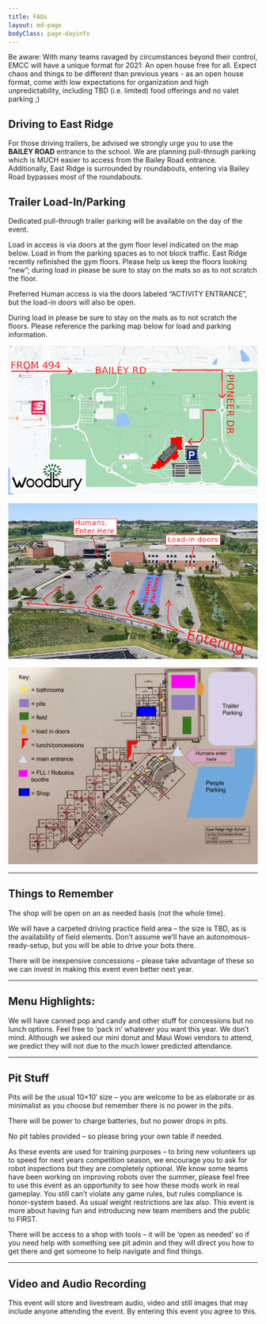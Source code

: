 ```yaml
---
title: FAQs
layout: md-page
bodyClass: page-dayinfo
---
```


Be aware: With many teams ravaged by circumstances beyond their control, EMCC will have a unique format for 2021: An open house free for all. Expect chaos and things to be different than previous years - as an open house format, come with low expectations for organization and high unpredictability, including TBD (i.e. limited) food offerings and no valet parking ;)

## Driving to East Ridge

For those driving trailers, be advised we strongly urge you to use the **BAILEY ROAD** entrance to the school.  We are planning pull-through parking which is MUCH easier to access from the Bailey Road entrance.  Additionally, East Ridge is surrounded by roundabouts, entering via Bailey Road bypasses most of the roundabouts.

## Trailer Load-In/Parking

Dedicated pull-through trailer parking will be available on the day of the event.

Load in access is via doors at the gym floor level indicated on the map below.  Load in from the parking spaces as to not block traffic.  East Ridge recently refinished the gym floors.  Please help us keep the floors looking “new”; during load in please be sure to stay on the mats so as to not scratch the floor.

Preferred Human access is via the doors labeled “ACTIVITY ENTRANCE”, but the load-in doors will also be open.

During load in please be sure to stay on the mats as to not scratch the floors. Please reference the parking map below for load and parking information.

![](/images/day-info/map-direction.png)

![](/images/day-info/map-parking.png)

![](/images/day-info/interior-map.png)

* * *


## Things to Remember

The shop will be open on an as needed basis (not the whole time).

We will have a carpeted driving practice field area – the size is TBD, as is the availability of field elements. Don’t assume we’ll have an autonomous-ready-setup, but you will be able to drive your bots there.

There will be inexpensive concessions – please take advantage of these so we can invest in making this event even better next year.

* * *

## Menu Highlights:

We will have canned pop and candy and other stuff for concessions but no lunch options.  Feel free to ‘pack in’ whatever you want this year. We don’t mind.  Although we asked our mini donut and Maui Wowi vendors to attend, we predict they will not due to the much lower predicted attendance.

* * *

## Pit Stuff

Pits will be the usual 10×10′ size – you are welcome to be as elaborate or as minimalist as you choose but remember there is no power in the pits.

There will be power to charge batteries, but no power drops in pits.

No pit tables provided – so please bring your own table if needed.

As these events are used for training purposes – to bring new volunteers up to speed for next years competition season, we encourage you to ask for robot inspections but they are completely optional. We know some teams have been working on improving robots over the summer, please feel free to use this event as an opportunity to see how these mods work in real gameplay. You still can’t violate any game rules, but rules compliance is honor-system based. As usual weight restrictions are lax also. This event is more about having fun and introducing new team members and the public to FIRST.

There will be access to a shop with tools – it will be ‘open as needed’ so if you need help with something see pit admin and they will direct you how to get there and get someone to help navigate and find things.

* * *

## Video and Audio Recording

This event will store and livestream audio, video and still images that may include anyone attending the event. By entering this event you agree to this.
